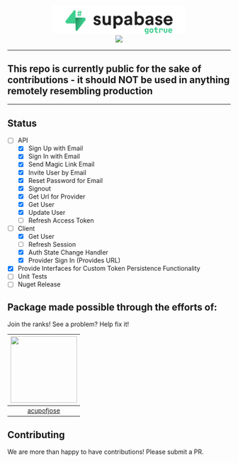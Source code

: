 ﻿<p align="center">
<img width="300" src=".github/supabase-gotrue.png"/>
<br/>
<img src="https://github.com/supabase/gotrue-csharp/workflows/Build%20And%20Test/badge.svg"/>
</p>

---

## This repo is currently public for the sake of contributions - it should NOT be used in anything remotely resembling production

---

## Status

- [ ] API
  - [x] Sign Up with Email
  - [x] Sign In with Email
  - [x] Send Magic Link Email
  - [x] Invite User by Email
  - [x] Reset Password for Email
  - [x] Signout
  - [x] Get Url for Provider
  - [x] Get User
  - [x] Update User
  - [ ] Refresh Access Token
- [ ] Client
  - [x] Get User
  - [ ] Refresh Session
  - [x] Auth State Change Handler
  - [x] Provider Sign In (Provides URL)
- [x] Provide Interfaces for Custom Token Persistence Functionality
- [ ] Unit Tests
- [ ] Nuget Release

## Package made possible through the efforts of:

Join the ranks! See a problem? Help fix it!

| <img src="https://github.com/acupofjose.png" width="150" height="150"> |
| :--------------------------------------------------------------------: |
|              [acupofjose](https://github.com/acupofjose)               |

## Contributing

We are more than happy to have contributions! Please submit a PR.
